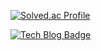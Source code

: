 [![Solved.ac Profile](http://mazassumnida.wtf/api/v2/generate_badge?boj=ksah3756)](https://solved.ac/ksah3756/)

[![Tech Blog Badge](http://img.shields.io/badge/-Tech%20blog-black?style=flat-square&logo=github&link=https://velog.io/@ksah3756/posts)](https://velog.io/@ksah3756/posts)


<!--
**ksah3756/ksah3756** is a ✨ _special_ ✨ repository because its `README.md` (this file) appears on your GitHub profile.

Here are some ideas to get you started:

- 🔭 I’m currently working on ...
- 🌱 I’m currently learning ...
- 👯 I’m looking to collaborate on ...
- 🤔 I’m looking for help with ...
- 💬 Ask me about ...
- 📫 How to reach me: ...
- 😄 Pronouns: ...
- ⚡ Fun fact: ...
-->

